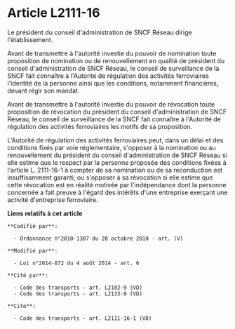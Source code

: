 # Article L2111-16

Le président du conseil d'administration de SNCF Réseau dirige l'établissement. 

Avant de transmettre à l'autorité investie du pouvoir de nomination toute proposition de nomination ou de renouvellement en
qualité de président du conseil d'administration de SNCF Réseau, le conseil de surveillance de la SNCF fait connaître à
l'Autorité de régulation des activités ferroviaires l'identité de la personne ainsi que les conditions, notamment
financières, devant régir son mandat. 

Avant de transmettre à l'autorité investie du pouvoir de révocation toute proposition de révocation du président du conseil
d'administration de SNCF Réseau, le conseil de surveillance de la SNCF fait connaître à l'Autorité de régulation des
activités ferroviaires les motifs de sa proposition. 

L'Autorité de régulation des activités ferroviaires peut, dans un délai et des conditions fixés par voie réglementaire,
s'opposer à la nomination ou au renouvellement du président du conseil d'administration de SNCF Réseau si elle estime que le
respect par la personne proposée des conditions fixées à l'article L. 2111-16-1 à compter de sa nomination ou de sa
reconduction est insuffisamment garanti, ou s'opposer à sa révocation si elle estime que cette révocation est en réalité
motivée par l'indépendance dont la personne concernée a fait preuve à l'égard des intérêts d'une entreprise exerçant une
activité d'entreprise ferroviaire.

**Liens relatifs à cet article**

	**Codifié par**:

	  - Ordonnance n°2010-1307 du 28 octobre 2010 - art. (V)

	**Modifié par**:

	  - Loi n°2014-872 du 4 août 2014 - art. 6

	**Cité par**:

	  - Code des transports - art. L2102-9 (VD)
	  - Code des transports - art. L2133-9 (VD)

	**Cite**:

	  - Code des transports - art. L2111-16-1 (VD)
